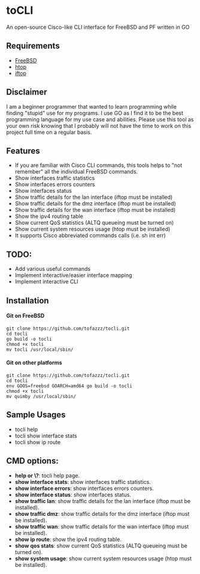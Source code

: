 # toCLI

An open-source Cisco-like CLI interface for FreeBSD and PF written in GO

## Requirements

- [FreeBSD](https://freebsd.org/)
- [htop](https://htop.dev/)
- [iftop](https://www.ex-parrot.com/pdw/iftop/)

## Disclaimer

I am a beginner programmer that wanted to learn programming while finding "stupid" use for my programs.
I use GO as I find it to be the best programming language for my use case and abilities. Please use this 
tool as your own risk knowing that I probably will not have the time to work on this project full time on 
a regular basis.

## Features

- If you are familiar with Cisco CLI commands, this tools helps to "not remember" all the individual FreeBSD 
commands.
- Show interfaces traffic statistics
- Show interfaces errors counters
- Show interfaces status
- Show traffic details for the lan interface (iftop must be installed)
- Show traffic details for the dmz interface (iftop must be installed)
- Show traffic details for the wan interface (iftop must be installed)
- Show the ipv4 routing table
- Show current QoS statistics (ALTQ queueing must be turned on)
- Show current system resources usage (htop must be installed)
- It supports Cisco abbreviated commands calls (i.e. sh int err)


## TODO:
- Add various useful commands
- Implement interactive/easier interface mapping
- Implement interactive CLI

## Installation

#### Git on FreeBSD
```shell
git clone https://github.com/tofazzz/tocli.git
cd tocli
go build -o tocli
chmod +x tocli
mv tocli /usr/local/sbin/
```

#### Git on other platforms
```shell
git clone https://github.com/tofazzz/tocli.git
cd tocli
env GOOS=freebsd GOARCH=amd64 go build -o tocli
chmod +x tocli
mv quimby /usr/local/sbin/
```

## Sample Usages

- tocli help
- tocli show interface stats
- tocli show ip route

## CMD options:

- **help or \\?**: tocli help page.
- **show interface stats**: show interfaces traffic statistics.
- **show interface errors**: show interfaces errors counters.
- **show interface status**: show interfaces status.
- **show traffic lan**: show traffic details for the lan interface (iftop must be installed).
- **show traffic dmz**: show traffic details for the dmz interface (iftop must be installed).
- **show traffic wan**: show traffic details for the wan interface (iftop must be installed).
- **show ip route**: show the ipv4 routing table.
- **show qos stats**: show current QoS statistics (ALTQ queueing must be turned on).
- **show system usage**: show current system resources usage (htop must be installed).